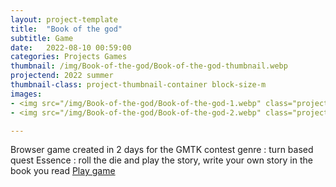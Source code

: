 ```yaml
---
layout: project-template
title:  "Book of the god"
subtitle: Game
date:   2022-08-10 00:59:00
categories: Projects Games
thumbnail: /img/Book-of-the-god/Book-of-the-god-thumbnail.webp
projectend: 2022 summer
thumbnail-class: project-thumbnail-container block-size-m
images:
- <img src="/img/Book-of-the-god/Book-of-the-god-1.webp" class="project-img-parameters img-size-full" alt="Book-of-the-god-1">
- <img src="/img/Book-of-the-god/Book-of-the-god-2.webp" class="project-img-parameters img-size-full" alt="Book-of-the-god-2">

---
```

Browser game created in 2 days for the GMTK contest
genre : turn based quest
Essence : roll the die and play the story, write your own story in the book you read
<a href="https://shide.itch.io/book-of-the-god" target="_blank">Play game</a>